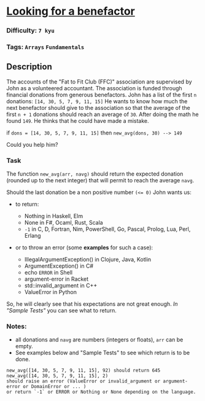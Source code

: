 # [Looking for a benefactor](https://www.codewars.com/kata/569b5cec755dd3534d00000f)

### Difficulty: `7 kyu`

### Tags: `Arrays` `Fundamentals`

## Description

The accounts of the "Fat to Fit Club (FFC)" association are supervised by John as a volunteered accountant. The association is funded through financial donations from generous benefactors. John has a list of the first `n` donations: `[14, 30, 5, 7, 9, 11, 15]` He wants to know how much the next benefactor should give to the association so that the average of the first `n + 1` donations should reach an average of `30`. After doing the math he found `149`. He thinks that he could have made a mistake.

if `dons = [14, 30, 5, 7, 9, 11, 15]` then `new_avg(dons, 30) --> 149`

Could you help him?

### Task

The function `new_avg(arr, navg)` should return the expected donation (rounded up to the next integer) that will permit to reach the average `navg`.

Should the last donation be a non positive number `(<= 0)` John wants us:

- to return:
    - Nothing in Haskell, Elm
    - None in F#, Ocaml, Rust, Scala
    - `-1` in C, D, Fortran, Nim, PowerShell, Go, Pascal, Prolog, Lua, Perl, Erlang

- or to throw an error (some **examples** for such a case):

    - IllegalArgumentException() in Clojure, Java, Kotlin
    - ArgumentException() in C#
    - echo `ERROR` in Shell
    - argument-error in Racket
    - std::invalid_argument in C++
    - ValueError in Python

So, he will clearly see that his expectations are not great enough. *In "Sample Tests"* you can see what to return.

### Notes:

- all donations and `navg` are numbers (integers or floats), `arr` can be empty.
- See examples below and "Sample Tests" to see which return is to be done.

```
new_avg([14, 30, 5, 7, 9, 11, 15], 92) should return 645
new_avg([14, 30, 5, 7, 9, 11, 15], 2) 
should raise an error (ValueError or invalid_argument or argument-error or DomainError or ... ) 
or return `-1` or ERROR or Nothing or None depending on the language.
```